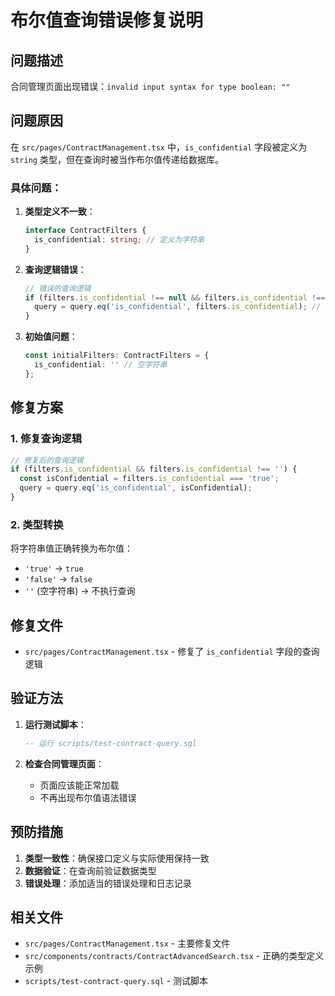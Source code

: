 # 布尔值查询错误修复说明

## 问题描述

合同管理页面出现错误：`invalid input syntax for type boolean: ""`

## 问题原因

在 `src/pages/ContractManagement.tsx` 中，`is_confidential` 字段被定义为 `string` 类型，但在查询时被当作布尔值传递给数据库。

### 具体问题：

1. **类型定义不一致**：
   ```typescript
   interface ContractFilters {
     is_confidential: string; // 定义为字符串
   }
   ```

2. **查询逻辑错误**：
   ```typescript
   // 错误的查询逻辑
   if (filters.is_confidential !== null && filters.is_confidential !== undefined) {
     query = query.eq('is_confidential', filters.is_confidential); // 传递字符串给布尔字段
   }
   ```

3. **初始值问题**：
   ```typescript
   const initialFilters: ContractFilters = {
     is_confidential: '' // 空字符串
   };
   ```

## 修复方案

### 1. 修复查询逻辑

```typescript
// 修复后的查询逻辑
if (filters.is_confidential && filters.is_confidential !== '') {
  const isConfidential = filters.is_confidential === 'true';
  query = query.eq('is_confidential', isConfidential);
}
```

### 2. 类型转换

将字符串值正确转换为布尔值：
- `'true'` → `true`
- `'false'` → `false`
- `''` (空字符串) → 不执行查询

## 修复文件

- `src/pages/ContractManagement.tsx` - 修复了 `is_confidential` 字段的查询逻辑

## 验证方法

1. **运行测试脚本**：
   ```sql
   -- 运行 scripts/test-contract-query.sql
   ```

2. **检查合同管理页面**：
   - 页面应该能正常加载
   - 不再出现布尔值语法错误

## 预防措施

1. **类型一致性**：确保接口定义与实际使用保持一致
2. **数据验证**：在查询前验证数据类型
3. **错误处理**：添加适当的错误处理和日志记录

## 相关文件

- `src/pages/ContractManagement.tsx` - 主要修复文件
- `src/components/contracts/ContractAdvancedSearch.tsx` - 正确的类型定义示例
- `scripts/test-contract-query.sql` - 测试脚本
